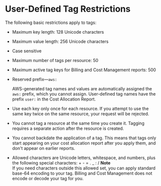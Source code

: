 # User\-Defined Tag Restrictions<a name="allocation-tag-restrictions"></a>

The following basic restrictions apply to tags:
+ Maximum key length: 128 Unicode characters
+ Maximum value length: 256 Unicode characters
+ Case sensitive
+ Maximum number of tags per resource: 50
+ Maximum active tag keys for Billing and Cost Management reports: 500
+ Reserved prefix—`aws:`

  AWS\-generated tag names and values are automatically assigned the `aws:` prefix, which you cannot assign\. User\-defined tag names have the prefix `user:` in the Cost Allocation Report\.
+ Use each key only once for each resource\. If you attempt to use the same key twice on the same resource, your request will be rejected\.
+ You cannot tag a resource at the same time you create it\. Tagging requires a separate action after the resource is created\.
+ You cannot backdate the application of a tag\. This means that tags only start appearing on your cost allocation report after you apply them, and don't appear on earlier reports\.
+ Allowed characters are Unicode letters, whitespace, and numbers, plus the following special characters: \+ \- = \. \_ : /
**Note**  
If you need characters outside this allowed set, you can apply standard base\-64 encoding to your tag\. Billing and Cost Management does not encode or decode your tag for you\.